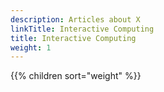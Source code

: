 ```yaml
---
description: Articles about X
linkTitle: Interactive Computing
title: Interactive Computing
weight: 1
---
```


{{% children sort="weight" %}}